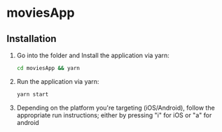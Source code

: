 # moviesApp

## Installation

1. Go into the folder and Install the application via yarn:
   ```sh
   cd moviesApp && yarn 
    ```

2. Run the application via yarn:
   ```sh
   yarn start
    ```
    
3.  Depending on the platform you're targeting (iOS/Android), follow the appropriate run instructions; either by pressing "i" for iOS or "a" for android
